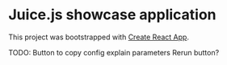 # Juice.js showcase application

This project was bootstrapped with [Create React App](https://github.com/facebook/create-react-app).

TODO: Button to copy config
explain parameters
Rerun button?
